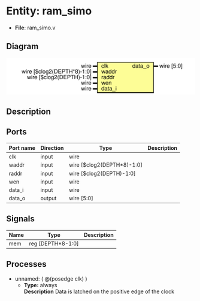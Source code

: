 # Entity: ram_simo

- **File**: ram_simo.v
## Diagram

![Diagram](ram_simo.svg "Diagram")
## Description



## Ports

| Port name | Direction | Type                       | Description |
| --------- | --------- | -------------------------- | ----------- |
| clk       | input     | wire                       |             |
| waddr     | input     | wire [$clog2(DEPTH*8)-1:0] |             |
| raddr     | input     | wire [$clog2(DEPTH)-1:0]   |             |
| wen       | input     | wire                       |             |
| data_i    | input     | wire                       |             |
| data_o    | output    | wire [5:0]                 |             |
## Signals

| Name | Type               | Description |
| ---- | ------------------ | ----------- |
| mem  | reg  [DEPTH*8-1:0] |             |
## Processes
- unnamed: ( @(posedge clk) )
  - **Type:** always
</br>**Description**
 Data is latched on the positive edge of the clock 
